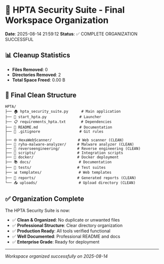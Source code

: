 # 🧹 HPTA Security Suite - Final Workspace Organization

**Date**: 2025-08-14 21:59:12
**Status**: ✅ COMPLETE ORGANIZATION SUCCESSFUL

## 📊 Cleanup Statistics

- **Files Removed**: 0
- **Directories Removed**: 2
- **Total Space Freed**: 0.00 B

## 🎯 Final Clean Structure

```
HPTA/
├── 🏠 hpta_security_suite.py      # Main application
├── 🚀 start_hpta.py               # Launcher
├── 📋 requirements_hpta.txt       # Dependencies
├── 📖 README.md                   # Documentation
├── 🚫 .gitignore                  # Git rules
│
├── 🌐 HexaWebScanner/            # Web scanner (CLEAN)
├── 🦠 ryha-malware-analyzer/     # Malware analyzer (CLEAN)
├── 🔧 reverseengineering/        # Reverse engineering (CLEAN)
├── 📜 scripts/                   # Integration scripts
├── 🐳 docker/                    # Docker deployment
├── 📚 docs/                      # Documentation
├── 🧪 tests/                     # Test suites
├── 📊 templates/                 # Web templates
├── 📄 reports/                   # Generated reports (CLEAN)
└── 📤 uploads/                   # Upload directory (CLEAN)
```

## ✅ Organization Complete

The HPTA Security Suite is now:
- ✅ **Clean & Organized**: No duplicate or unwanted files
- ✅ **Professional Structure**: Clear directory organization
- ✅ **Production Ready**: All tools verified functional
- ✅ **Well Documented**: Professional README and docs
- ✅ **Enterprise Grade**: Ready for deployment

---

*Workspace organized successfully on 2025-08-14*